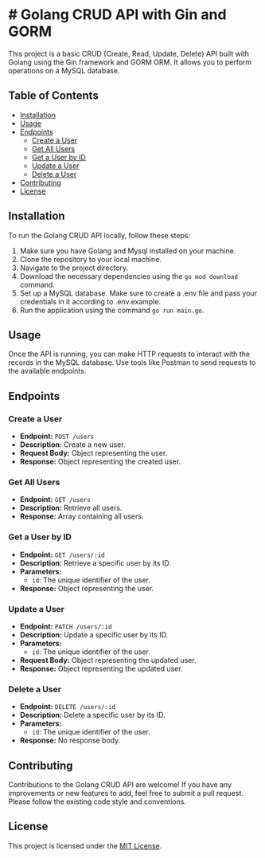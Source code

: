 # # Golang CRUD API with Gin and GORM
This project is a basic CRUD (Create, Read, Update, Delete) API built with Golang using the Gin framework and GORM ORM. It allows you to perform operations on a MySQL database.
## Table of Contents
- [Installation](#installation)
- [Usage](#usage)
- [Endpoints](#endpoints)
  - [Create a User](#create-a-user)
  - [Get All Users](#get-all-users)
  - [Get a User by ID](#get-a-user-by-id)
  - [Update a User](#update-a-user)
  - [Delete a User](#delete-a-user)
- [Contributing](#contributing)
- [License](#license)
## Installation
To run the Golang CRUD API locally, follow these steps:
1. Make sure you have Golang and Mysql installed on your machine.
2. Clone the repository to your local machine.
3. Navigate to the project directory.
4. Download the necessary dependencies using the `go mod download` command.
5. Set up a MySQL database. Make sure to create a .env file and pass your credentials in it according to .env.example.
6. Run the application using the command `go run main.go`.
## Usage
Once the API is running, you can make HTTP requests to interact with the records in the MySQL database. Use tools like Postman to send requests to the available endpoints.
## Endpoints
### Create a User
- **Endpoint:** `POST /users`
- **Description:** Create a new user.
- **Request Body:** Object representing the user.
- **Response:** Object representing the created user.
### Get All Users
- **Endpoint:** `GET /users`
- **Description:** Retrieve all users.
- **Response:** Array containing all users.
### Get a User by ID
- **Endpoint:** `GET /users/:id`
- **Description:** Retrieve a specific user by its ID.
- **Parameters:**
  - `id`: The unique identifier of the user.
- **Response:** Object representing the user.
### Update a User
- **Endpoint:** `PATCH /users/:id`
- **Description:** Update a specific user by its ID.
- **Parameters:**
  - `id`: The unique identifier of the user.
- **Request Body:** Object representing the updated user.
- **Response:** Object representing the updated user.
### Delete a User
- **Endpoint:** `DELETE /users/:id`
- **Description:** Delete a specific user by its ID.
- **Parameters:**
  - `id`: The unique identifier of the user.
- **Response:** No response body.
## Contributing
Contributions to the Golang CRUD API are welcome! If you have any improvements or new features to add, feel free to submit a pull request. Please follow the existing code style and conventions.
## License
This project is licensed under the [MIT License](LICENSE).
